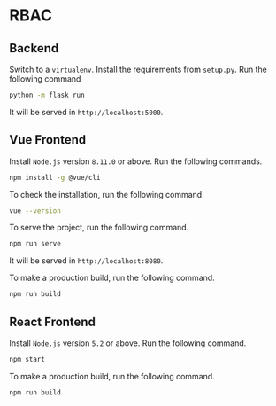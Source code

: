 # RBAC

## Backend
Switch to a `virtualenv`.
Install the requirements from `setup.py`.
Run the following command
```bash
python -m flask run
```
It will be served in `http://localhost:5000`.

## Vue Frontend
Install `Node.js` version `8.11.0` or above.
Run the following commands.
```bash
npm install -g @vue/cli
```
To check the installation, run the following command.
```bash
vue --version
```
To serve the project, run the following command.
```bash
npm run serve
```
It will be served in `http://localhost:8080`.

To make a production build, run the following command.
```bash
npm run build
```

## React Frontend
Install `Node.js` version `5.2` or above.
Run the following command.
```bash
npm start
```
To make a production build, run the following command.
```bash
npm run build
```
